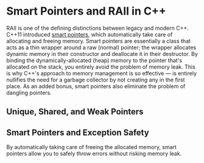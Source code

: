 # Smart Pointers and RAII in C++
RAII is one of the defining distinctions between legacy and modern C++. C++11 introduced [smart pointers](https://github.com/EthanC2/Notes-and-Writeups/blob/main/C%2B%2B/Memory%20Management/Smart%20Pointers%20and%20RAII.md), which automatically take care of allocating and freeing memory. Smart pointers are essentially
a class that acts as a thin wrapper around a raw (normal) pointer; the wrapper allocates dynamic memory in their constructor and deallocate it in their destructor. By binding the
dynamically-allocated (heap) memory to the pointer that's allocated on the stack, you entirely avoid the problem of memory leak. This is why C++'s approach to memory management 
is so effective — is entirely nullifies the need for a garbage collector by not creating any in the first place. As an added bonus, smart pointers also eliminate the problem
of dangling pointers.

## Unique, Shared, and Weak Pointers

## Smart Pointers and Exception Safety
By automatically taking care of freeing the allocated memory, smart pointers allow you to safely throw errors without risking memory leak.
